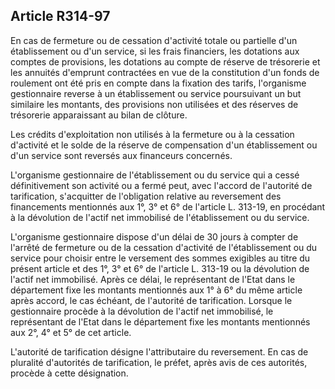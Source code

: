 ## Article R314-97


En cas de fermeture ou de cessation d'activité totale ou partielle d'un établissement ou d'un service, si les
frais financiers, les dotations aux comptes de provisions, les dotations au compte de réserve de trésorerie et
les annuités d'emprunt contractées en vue de la constitution d'un fonds de roulement ont été pris en compte
dans la fixation des tarifs, l'organisme gestionnaire reverse à un établissement ou service poursuivant un
but similaire les montants, des provisions non utilisées et des réserves de trésorerie apparaissant au bilan de
clôture.

Les crédits d'exploitation non utilisés à la fermeture ou à la cessation d'activité et le solde de la réserve de
compensation d'un établissement ou d'un service sont reversés aux financeurs concernés.

L'organisme gestionnaire de l'établissement ou du service qui a cessé définitivement son activité ou a
fermé peut, avec l'accord de l'autorité de tarification, s'acquitter de l'obligation relative au reversement des
financements mentionnés aux 1°, 3° et 6° de l'article L. 313-19, en procédant à la dévolution de l'actif net
immobilisé de l'établissement ou du service.

L'organisme gestionnaire dispose d'un délai de 30 jours à compter de l'arrêté de fermeture ou de la cessation
d'activité de l'établissement ou du service pour choisir entre le versement des sommes exigibles au titre du
présent article et des 1°, 3° et 6° de l'article L. 313-19 ou la dévolution de l'actif net immobilisé. Après ce
délai, le représentant de l'Etat dans le département fixe les montants mentionnés aux 1° à 6° du même article
après accord, le cas échéant, de l'autorité de tarification. Lorsque le gestionnaire procède à la dévolution de
l'actif net immobilisé, le représentant de l'Etat dans le département fixe les montants mentionnés aux 2°, 4° et
5° de cet article.

L'autorité de tarification désigne l'attributaire du reversement. En cas de pluralité d'autorités de tarification,
le préfet, après avis de ces autorités, procède à cette désignation.

